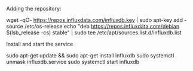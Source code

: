Adding the repository:

wget -qO- https://repos.influxdata.com/influxdb.key | sudo apt-key add -
source /etc/os-release
echo "deb https://repos.influxdata.com/debian $(lsb_release -cs) stable" | sudo tee /etc/apt/sources.list.d/influxdb.list

Install and start the service

sudo apt-get update && sudo apt-get install influxdb
sudo systemctl unmask influxdb.service
sudo systemctl start influxdb
